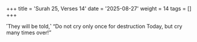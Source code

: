 +++
title = 'Surah 25, Verses 14'
date = '2025-08-27'
weight = 14
tags = []
+++

˹They will be told,˺ “Do not cry only once for destruction Today, but cry many times over!”